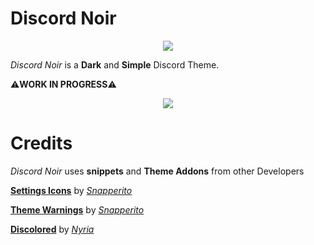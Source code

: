 #  **Discord Noir**

<p align="center">
  <img src="https://raw.githubusercontent.com/4n4hits/DiscordNoir/main/unknow6n.png" />
</p>

*Discord Noir* is a **Dark** and **Simple** Discord Theme.

⚠️**WORK IN PROGRESS**⚠️

<p align="center">
  <img src="https://raw.githubusercontent.com/4n4hits/DiscordNoir/main/banner.png" />
</p>

# **Credits**

*Discord Noir* uses **snippets** and **Theme Addons** from other Developers

[**Settings Icons**](https://github.com/snappercord/Settings-Icons) by [*Snapperito*](https://github.com/snapperito)

[**Theme Warnings**](https://github.com/Snippets-For-Discord/theme-warnings) by [*Snapperito*](https://github.com/Snapperito)

[**Discolored**](https://github.com/NYRI4/Discolored) by [*Nyria*](https://github.com/NYRI4)
